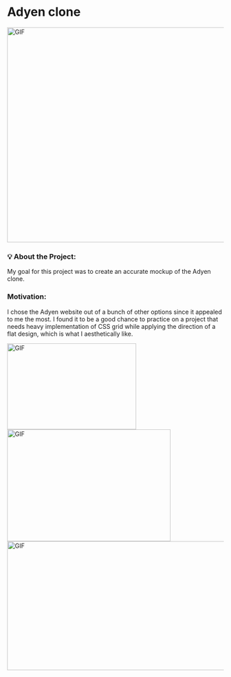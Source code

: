 # Adyen clone

 <img alt="GIF" src="https://github.com/amagsid/Adyen.com-clone/blob/master/readme-assets/Tour.gif" width="950" height="500" />

 ### 💡 About the Project:
 My goal for this project was to create an accurate mockup of the Adyen clone.
 
 
  ###  Motivation:
  I chose the Adyen website out of a bunch of other options since it appealed to me the most. I found it to be a good chance to practice on a project that needs heavy implementation of CSS grid while applying the direction of a flat design, which is what I aesthetically like.
  
   <img align="center" alt="GIF" src="https://github.com/amagsid/Adyen.com-clone/blob/master/readme-assets/sales%20channels.gif" width="300" height="200" />
   <img align="center" alt="GIF" src="https://github.com/amagsid/Adyen.com-clone/blob/master/readme-assets/landing%20banner.gif" width="380" height="260" />
     <img alt="GIF" src="https://github.com/amagsid/Adyen.com-clone/blob/master/readme-assets/animation.gif" width="600" height="300" />

